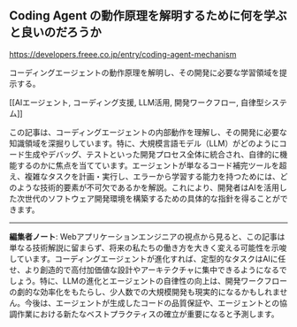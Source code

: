 ## Coding Agent の動作原理を解明するために何を学ぶと良いのだろうか

https://developers.freee.co.jp/entry/coding-agent-mechanism

コーディングエージェントの動作原理を解明し、その開発に必要な学習領域を提示する。

[[AIエージェント, コーディング支援, LLM活用, 開発ワークフロー, 自律型システム]]

この記事は、コーディングエージェントの内部動作を理解し、その開発に必要な知識領域を深掘りしています。特に、大規模言語モデル（LLM）がどのようにコード生成やデバッグ、テストといった開発プロセス全体に統合され、自律的に機能するのかに焦点を当てています。エージェントが単なるコード補完ツールを超え、複雑なタスクを計画・実行し、エラーから学習する能力を持つためには、どのような技術的要素が不可欠であるかを解説。これにより、開発者はAIを活用した次世代のソフトウェア開発環境を構築するための具体的な指針を得ることができます。

---

**編集者ノート**: Webアプリケーションエンジニアの視点から見ると、この記事は単なる技術解説に留まらず、将来の私たちの働き方を大きく変える可能性を示唆しています。コーディングエージェントが進化すれば、定型的なタスクはAIに任せ、より創造的で高付加価値な設計やアーキテクチャに集中できるようになるでしょう。特に、LLMの進化とエージェントの自律性の向上は、開発ワークフローの劇的な効率化をもたらし、少人数での大規模開発も現実的になるかもしれません。今後は、エージェントが生成したコードの品質保証や、エージェントとの協調作業における新たなベストプラクティスの確立が重要になると予測します。

